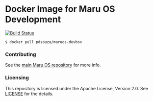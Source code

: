 # Docker Image for Maru OS Development

[![Build Status](https://travis-ci.org/pdsouza/maruos-devbox.svg?branch=master)](https://travis-ci.org/pdsouza/maruos-devbox)

    $ docker pull pdsouza/maruos-devbox

### Contributing

See the [main Maru OS repository](https://github.com/maruos/maruos) for more
info.

### Licensing

This repository is licensed under the Apache License, Version 2.0. See
[LICENSE](LICENSE) for the details.

